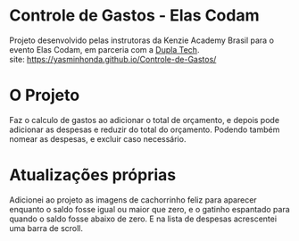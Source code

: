 # Controle de Gastos - Elas Codam

Projeto desenvolvido pelas instrutoras da Kenzie Academy Brasil para o evento Elas Codam, em parceria com a [Dupla Tech](https://www.duplatech.com/).
<br>site: https://yasminhonda.github.io/Controle-de-Gastos/

# O Projeto

Faz o calculo de gastos ao adicionar o total de orçamento, e depois pode adicionar as despesas e reduzir do total do orçamento. Podendo também nomear as despesas, e excluir caso necessário. 

# Atualizações próprias

Adicionei ao projeto as imagens de cachorrinho feliz para aparecer enquanto o saldo fosse igual ou maior que zero, e o gatinho espantado para quando o saldo fosse abaixo de zero.
E na lista de despesas acrescentei uma barra de scroll.
